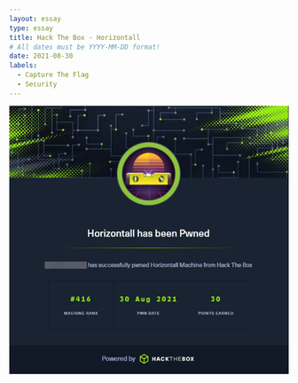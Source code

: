 ```yaml
---
layout: essay
type: essay
title: Hack The Box - Horizontall 
# All dates must be YYYY-MM-DD format!
date: 2021-08-30
labels:
  - Capture The Flag
  - Security
---
```


<img src="../images/htb-horizontall.jpg">
